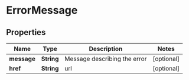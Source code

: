 

# ErrorMessage


## Properties

| Name | Type | Description | Notes |
|------------ | ------------- | ------------- | -------------|
|**message** | **String** | Message describing the error |  [optional] |
|**href** | **String** | url |  [optional] |




